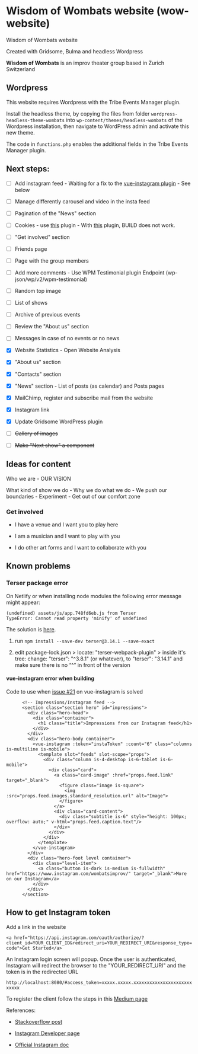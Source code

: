 # Wisdom of Wombats website (wow-website)

Wisdom of Wombats website

Created with Gridsome, Bulma and headless Wordpress

**Wisdom of Wombats** is an improv theater group based in Zurich Switzerland

## Wordpress

This website requires Wordpress with the Tribe Events Manager plugin.

Install the headless theme, by copying the files from folder ```wordpress-headless-theme-wombats``` into ```wp-content/themes/headless-wombats``` of the Wordpress installation, then navigate to WordPress admin and activate this new theme.

The code in ```functions.php``` enables the additional fields in the Tribe Events Manager plugin.

## Next steps:

- [ ] Add instagram feed - Waiting for a fix to the [vue-instagram plugin](https://github.com/kevinongko/vue-instagram/issues/21) - See below

- [ ] Manage differently carousel and video in the insta feed

- [ ] Pagination of the "News" section

- [ ] Cookies - use [this](https://github.com/promosis/vue-cookie-accept-decline) plugin - With [this](https://github.com/apertureless/vue-cookie-law) plugin, BUILD does not work.

- [ ] "Get involved" section

- [ ] Friends page

- [ ] Page with the group members

- [ ] Add more comments - Use WPM Testimonial plugin Endpoint (wp-json/wp/v2/wpm-testimonial)

- [ ] Random top image

- [ ] List of shows

- [ ] Archive of previous events

- [ ] Review the "About us" section

- [ ] Messages in case of no events or no news

- [x] Website Statistics - Open Website Analysis

- [x] "About us" section

- [x] "Contacts" section

- [x] "News" section - List of posts (as calendar) and Posts pages

- [x] MailChimp, register and subscribe mail from the website

- [x] Instagram link

- [x] Update Gridsome WordPress plugin

- [ ] ~~Gallery of images~~

- [ ] ~~Make "Next show" a component~~

## Ideas for content

Who we are - OUR VISION

What kind of show we do - Why we do what we do - We push our boundaries - Experiment - Get out of our comfort zone

### Get involved

- I have a venue and I want you to play here

- I am a musician and I want to play with you

- I do other art forms and I want to collaborate with you

## Known problems

### Terser package error

On Netlify or when installing node modules the following error message might appear:

```
(undefined) assets/js/app.748fd6eb.js from Terser
TypeError: Cannot read property 'minify' of undefined
```

The solution is [here](https://github.com/webpack-contrib/terser-webpack-plugin/issues/66#issuecomment-460083623).

1. run ```npm install --save-dev terser@3.14.1 --save-exact```

2. edit package-lock.json > locate: "terser-webpack-plugin" > inside it's tree: change: "terser": "^3.8.1" (or whatever), to "terser": "3.14.1" and make sure there is no “^” in front of the version

#### vue-instagram error when building

Code to use when [issue #21](https://github.com/kevinongko/vue-instagram/issues/21) on vue-instagram is solved

```
      <!-- Impressions/Instagram feed -->
      <section class="section hero" id="impressions">
        <div class="hero-head">
          <div class="container">
            <h1 class="title">Impressions from our Instagram feed</h1>
          </div>
        </div>
        <div class="hero-body container">
          <vue-instagram :token="instaToken" :count="6" class="columns is-multiline is-mobile">
            <template slot="feeds" slot-scope="props">
              <div class="column is-4-desktop is-6-tablet is-6-mobile">
                <div class="card">
                  <a class="card-image" :href="props.feed.link" target="_blank">
                    <figure class="image is-square">
                      <img :src="props.feed.images.standard_resolution.url" alt="Image">
                    </figure>
                  </a>
                  <div class="card-content">
                    <div class="subtitle is-6" style="height: 100px; overflow: auto;" v-html="props.feed.caption.text"/>
                  </div>
                </div>
              </div>
            </template>
          </vue-instagram>
        </div>
        <div class="hero-foot level container">
          <div class="level-item">
            <a class="button is-dark is-medium is-fullwidth" href="https://www.instagram.com/wombatsimprov/" target="_blank">More on our Instagram</a>
          </div>
        </div>
      </section>
```

## How to get Instagram token

Add a link in the website

``` <a href="https://api.instagram.com/oauth/authorize/?client_id=YOUR_CLIENT_ID&redirect_uri=YOUR_REDIRECT_URI&response_type=code">Get Started</a> ```

An Instagram login screen will popup. Once the user is authenticated, Instagram will redirect the browser to the "YOUR_REDIRECT_URI" and the token is in the redirected URL

``` http://localhost:8080/#access_token=xxxxx.xxxxx.xxxxxxxxxxxxxxxxxxxxxxxxxxx ```

To register the client follow the steps in this [Medium page](https://medium.com/@bkwebster/how-to-get-instagram-api-access-token-and-fix-your-broken-feed-c8ad470e3f02)


References: 

- [Stackoverflow post](https://stackoverflow.com/questions/16496511/how-to-get-an-instagram-access-token)

- [Instagram Developer page](https://www.instagram.com/developer/)

- [Official Instagram doc](https://www.instagram.com/developer/authentication/)
